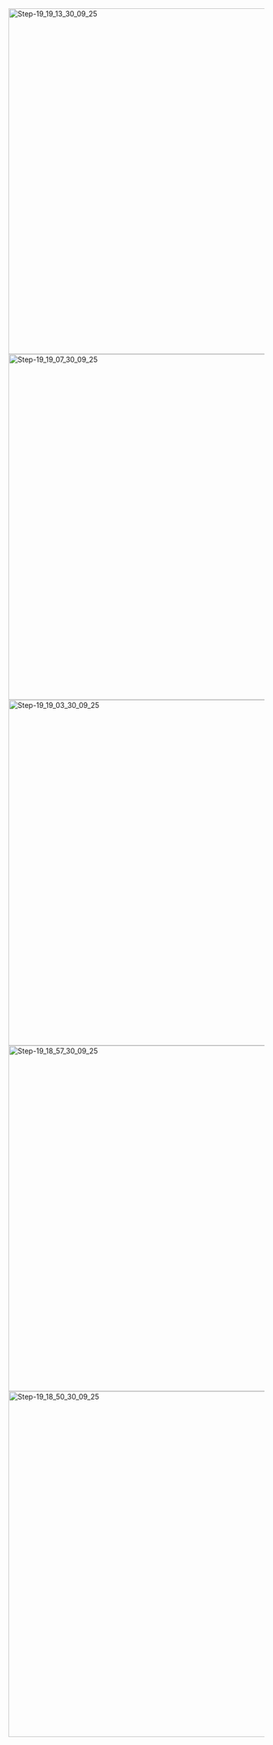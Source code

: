 <img width="1366" height="679" alt="Step-19_19_13_30_09_25" src="https://github.com/user-attachments/assets/022826ef-f3c3-4a53-89e9-05b0e05ce73b" />
<img width="1366" height="679" alt="Step-19_19_07_30_09_25" src="https://github.com/user-attachments/assets/f2ec40a8-cf88-469f-aded-e8a70ca3de73" />
<img width="1366" height="679" alt="Step-19_19_03_30_09_25" src="https://github.com/user-attachments/assets/bd12482d-7bbf-4e03-b7a7-50d4a50e4b94" />
<img width="1366" height="679" alt="Step-19_18_57_30_09_25" src="https://github.com/user-attachments/assets/d576217c-6d2a-4ab1-b67b-71e007c44d45" />
<img width="1366" height="679" alt="Step-19_18_50_30_09_25" src="https://github.com/user-attachments/assets/b40c29c6-af14-47a0-aa0d-a0b76b294af4" />
